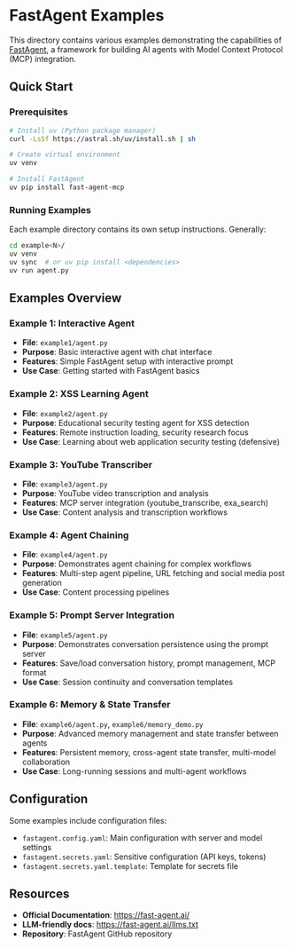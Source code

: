 # FastAgent Examples

This directory contains various examples demonstrating the capabilities of [FastAgent](https://fast-agent.ai/), a framework for building AI agents with Model Context Protocol (MCP) integration.

## Quick Start

### Prerequisites
```bash
# Install uv (Python package manager)
curl -LsSf https://astral.sh/uv/install.sh | sh

# Create virtual environment
uv venv

# Install FastAgent
uv pip install fast-agent-mcp
```

### Running Examples
Each example directory contains its own setup instructions. Generally:
```bash
cd example<N>/
uv venv
uv sync  # or uv pip install <dependencies>
uv run agent.py
```

## Examples Overview

### Example 1: Interactive Agent
- **File**: `example1/agent.py`
- **Purpose**: Basic interactive agent with chat interface
- **Features**: Simple FastAgent setup with interactive prompt
- **Use Case**: Getting started with FastAgent basics

### Example 2: XSS Learning Agent  
- **File**: `example2/agent.py`
- **Purpose**: Educational security testing agent for XSS detection
- **Features**: Remote instruction loading, security research focus
- **Use Case**: Learning about web application security testing (defensive)

### Example 3: YouTube Transcriber
- **File**: `example3/agent.py`  
- **Purpose**: YouTube video transcription and analysis
- **Features**: MCP server integration (youtube_transcribe, exa_search)
- **Use Case**: Content analysis and transcription workflows

### Example 4: Agent Chaining
- **File**: `example4/agent.py`
- **Purpose**: Demonstrates agent chaining for complex workflows
- **Features**: Multi-step agent pipeline, URL fetching and social media post generation
- **Use Case**: Content processing pipelines

### Example 5: Prompt Server Integration
- **File**: `example5/agent.py`
- **Purpose**: Demonstrates conversation persistence using the prompt server
- **Features**: Save/load conversation history, prompt management, MCP format
- **Use Case**: Session continuity and conversation templates

### Example 6: Memory & State Transfer
- **File**: `example6/agent.py`, `example6/memory_demo.py`
- **Purpose**: Advanced memory management and state transfer between agents
- **Features**: Persistent memory, cross-agent state transfer, multi-model collaboration
- **Use Case**: Long-running sessions and multi-agent workflows

## Configuration

Some examples include configuration files:
- `fastagent.config.yaml`: Main configuration with server and model settings
- `fastagent.secrets.yaml`: Sensitive configuration (API keys, tokens)
- `fastagent.secrets.yaml.template`: Template for secrets file

## Resources

- **Official Documentation**: https://fast-agent.ai/
- **LLM-friendly docs**: https://fast-agent.ai/llms.txt
- **Repository**: FastAgent GitHub repository